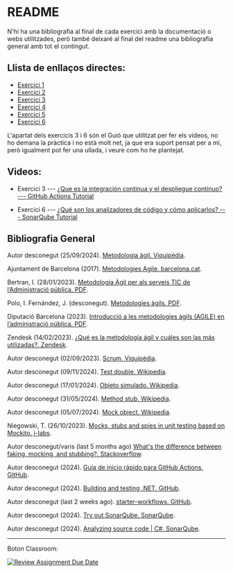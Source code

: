 # README
N'hi ha una bibliografia al final de cada exercici amb la documentació o webs utilitzades, però també deixaré al final del readme una bibliografia general amb tot el contingut.


## Llista de enllaços directes:

- [Exercici 1](./Exercicis/exercici1.md)
- [Exercici 2](./Exercicis/exercici2.md)
- [Exercici 3](./Exercicis/exercici3.md)
- [Exercici 4](./Exercicis/exercici4.md)
- [Exercici 5](./Exercicis/exercici5.md)
- [Exercici 6](./Exercicis/exercici6.md)


L'apartat dels exercicis 3 i 6 són el Guió que utilitzat per fer els vídeos, no ho demana la pràctica i no està molt net, ja que era suport pensat per a mi, però igualment pot fer una ullada, i veure com ho he plantejat.


## Videos:
-  Exercici 3 --- [¿Que es la integración continua y el despliegue continuo? --- GitHub Actions Tutorial](https://www.youtube.com/watch?v=SaRQfWQr4bI&ab_channel=MiquelM.E.)

- Exercici 6 --- [¿Qué son los analizadores de código y cómo aplicarlos? --- SonarQube Tutorial](https://www.youtube.com/watch?v=SdzvS5T7z9M&ab_channel=MiquelM.E.)


## Bibliografia General

Autor desconegut (25/09/2024). [Metodologia àgil. Viquipèdia](https://ca.wikipedia.org/wiki/Metodologia_%C3%A0gil).

Ajuntament de Barcelona (2017). [Metodologies Agile. barcelona.cat](https://www.barcelona.cat/digitalstandards/ca/agile-methodologies/0.1/principles).

Bertran, I. (28/01/2023). [Metodologia Àgil per als serveis TIC de l’Administració pública. PDF](https://openaccess.uoc.edu/bitstream/10609/147552/4/ivanbTFM0123memoria.pdf).

Polo, I. Fernández, J. (desconegut). [Metodologies àgils. PDF](https://openaccess.uoc.edu/bitstream/10609/141366/1/Tecniques%20avanc%C2%BFades%20de%20l%27enginyeria%20de%20programari_Modul1_Metodologies%20agils.pdf).

Diputació Barcelona (2023). [Introducció a les metodologies àgils (AGILE) en l’administració pública. PDF](https://repositori-dsf.diba.cat/public_resources/altres/sintesis_pdf/SINTESI_metodologies_agile.pdf).

Zendesk (14/02/2023). [¿Qué es la metodología ágil y cuáles son las más utilizadas?. Zendesk](https://www.zendesk.com.mx/blog/metodologia-agil-que-es/#).

Autor desconegut (02/09/2023). [Scrum. Viquipèdia](https://ca.wikipedia.org/wiki/Scrum).

Autor desconegut (09/11/2024). [Test double. Wikipedia](https://en.wikipedia.org/wiki/Test_double).

Autor desconegut (17/01/2024). [Objeto simulado. Wikipedia](https://es.wikipedia.org/wiki/Objeto_simulado).

Autor desconegut (31/05/2024). [Method stub. Wikipedia](https://en.wikipedia.org/wiki/Method_stub).

Autor desconegut (05/07/2024). [Mock object. Wikipedia](https://en.wikipedia.org/wiki/Mock_object).

Niegowski, T. (26/10/2023). [Mocks, stubs and spies in unit testing based on Mockito. j-labs](https://www.j-labs.pl/en/tech-blog/mocks-stubs-and-spies-in-unit-testing-based-on-mockito/).

Autor desconegut/varis (last 5 months ago) [What's the difference between faking, mocking, and stubbing?. Stackoverflow](https://stackoverflow.com/questions/346372/whats-the-difference-between-faking-mocking-and-stubbing).

 Autor desconegut (2024). [Guía de inicio rápido para GitHub Actions. GitHub](https://docs.github.com/es/actions/writing-workflows/quickstart).

Autor desconegut (2024). [Building and testing .NET. GitHub](https://docs.github.com/en/actions/use-cases-and-examples/building-and-testing/building-and-testing-net).

Autor desconegut (last 2 weeks ago). [starter-workflows. GitHub](https://github.com/actions/starter-workflows).

Autor desconegut (2024). [Try out SonarQube. SonarQube](https://docs.sonarsource.com/sonarqube-server/10.6/try-out-sonarqube/).

Autor desconegut (2024). [Analyzing source code | C#. SonarQube](https://docs.sonarsource.com/sonarqube-server/10.6/analyzing-source-code/languages/csharp/).


---

Boton Classroom:

[![Review Assignment Due Date](https://classroom.github.com/assets/deadline-readme-button-22041afd0340ce965d47ae6ef1cefeee28c7c493a6346c4f15d667ab976d596c.svg)](https://classroom.github.com/a/vDrr54Dh)
